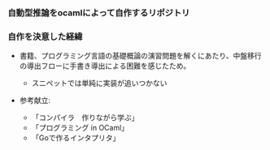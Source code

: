 ### 自動型推論をocamlによって自作するリポジトリ

### 自作を決意した経緯

- 書籍、プログラミング言語の基礎概論の演習問題を解くにあたり、中盤移行の導出フローに手書き導出による困難を感じたため。
  - スニペットでは単純に実装が追いつかない

- 参考献立:
  - 「コンパイラ　作りながら学ぶ」
  - 「プログラミング in OCaml」
  - 「Goで作るインタプリタ」
